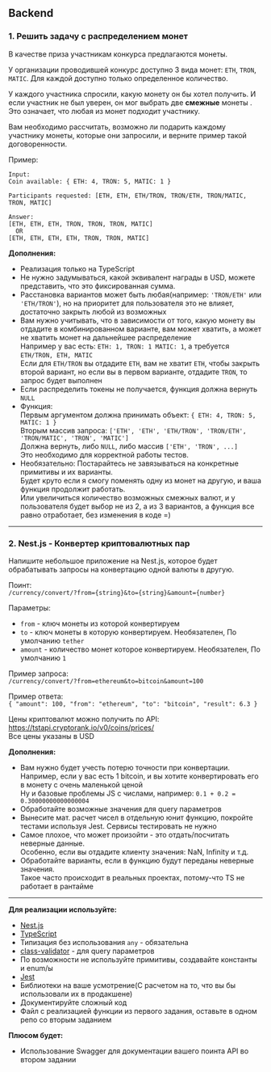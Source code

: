 ## Backend

### 1. Решить задачу с распределением монет
В качестве приза участникам конкурса предлагаются монеты.

У организации проводившей конкурс доступно 3 вида монет: `ETH`, `TRON`, `MATIC`. Для каждой доступно  только определенное количество.

У каждого участника спросили, какую монету он бы хотел получить. И если участник не был уверен, он мог выбрать две **смежные** монеты . Это означает, что любая из монет подходит участнику.

Вам необходимо рассчитать, возможно ли подарить каждому участнику монеты, которые они запросили, и верните пример такой договоренности.

Пример:
```
Input:
Coin available: { ETH: 4, TRON: 5, MATIC: 1 }

Participants requested: [ETH, ETH, ETH/TRON, TRON/ETH, TRON/MATIC, TRON, MATIC]

Answer: 
[ETH, ETH, ETH, TRON, TRON, TRON, MATIC] 
  OR
[ETH, ETH, ETH, ETH, TRON, TRON, MATIC]
```

**Дополнения:**
- Реализация только на TypeScript
- Не нужно задумываться, какой эквивалент награды в USD, можете представить, что это фиксированная сумма.
- Расстановка вариантов может быть любая(например: `'TRON/ETH'` или `'ETH/TRON'`), но на приоритет для пользователя это не влияет, достаточно закрыть любой из возможных
- Вам нужно учитывать, что в зависимости от того, какую монету вы отдадите в комбинированном варианте, вам может хватить, а может не хватить монет на дальнейшее распределение  
  Например у вас есть: `ETH: 1, TRON: 1 MATIC: 1`, а требуется `ETH/TRON, ETH, MATIC`  
  Если для `ETH/TRON` вы отдадите `ETH`, вам не хватит `ETH`, чтобы закрыть второй вариант, но если вы в первом варианте, отдадите `TRON`, то запрос будет выполнен  
- Если распределить токены не получается, функция должна вернуть `NULL`
- Функция:  
  Первым аргументом должна принимать объект: `{ ETH: 4, TRON: 5, MATIC: 1 }`  
  Вторым массив запроса: `['ETH', 'ETH', 'ETH/TRON', 'TRON/ETH', 'TRON/MATIC', 'TRON', 'MATIC']`  
  Должна вернуть, либо `NULL`, либо массив `['ETH', 'TRON', ...]`  
  Это необходимо для корректной работы тестов.
- Необязательно: Постарайтесь не завязываться на конкретные примитивы и их варианты.  
  Будет круто если я смогу поменять одну из монет на другую, и ваша функция продолжит работать.  
  Или увеличиться количество возможных смежных валют, и у пользователя будет выбор не из 2, а из 3 вариантов, а функция все равно отработает, без изменения в коде =)  


---

### 2. Nest.js - Конвертер криптовалютных пар

Напишите небольшое приложение на Nest.js, которое будет обрабатывать запросы на конвертацию одной валюты в другую.

Поинт:  
`/currency/convert/?from={string}&to={string}&amount={number}`  

Параметры: 
- `from` - ключ монеты из которой конвертируем
- `to` - ключ монеты в которую конвертируем. Необязателен, По умолчанию `tether`
- `amount` - количество монет которое конвертируем. Необязателен, По умолчанию `1`

Пример запроса:  
`/currency/convert/?from=ethereum&to=bitcoin&amount=100`

Пример ответа:  
`{ "amount": 100, "from": "ethereum", "to": "bitcoin", "result": 6.3 }`


Цены криптовалют можно получить по API:
https://tstapi.cryptorank.io/v0/coins/prices/   
Все цены указаны в USD

**Дополнения:**
- Вам нужно будет учесть потерю точности при конвертации.  
  Например, если у вас есть 1 bitcoin, и вы хотите конвертировать его в монету с очень маленькой ценой  
  Ну и базовые проблемы JS с числами, например: `0.1 + 0.2 = 0.30000000000000004`
- Обработайте возможные значения для query параметров
- Вынесите мат. расчет чисел в отдельную юнит функцию, покройте тестами используя Jest. 
  Сервисы тестировать не нужно
- Самое плохое, что может произойти - это отдать/посчитать неверные данные.  
  Особенно, если вы отдадите клиенту значения: NaN, Infinity и т.д.
- Обработайте варианты, если в функцию будут переданы неверные значения.   
  Такое часто происходит в реальных проектах, потому-что TS не работает в рантайме

---

**Для реализации используйте:**
- [Nest.js](https://nestjs.com/)
- [TypeScript](https://www.typescriptlang.org/)  
- Типизация без использования `any` - обязательна
- [class-validator](https://www.npmjs.com/package/class-validator) - для query параметров
- По возможности не используйте примитивы, создавайте константы и enum/ы
- [Jest](https://jestjs.io/ru/)
- Библиотеки на ваше усмотрение(С расчетом на то, что вы бы использовали их в продакшене)
- Документируйте сложный код
- Файл с реализацией функции из первого задания, оставьте в одном репо со вторым заданием

**Плюсом будет:**
- Использование Swagger для документации вашего поинта API во втором задании
